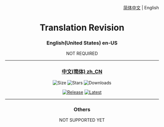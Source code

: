 <div align="right">

<a href="/Translation Revision/README.md">简体中文</a> | English

</div>

<div align="center">

<h1>Translation Revision</h1>

<h3>English(United States) en-US</h3>

NOT REQUIRED

<hr>

<h3><a href="https://github.com/Spectrollay/mclang_cn">中文(简体) zh_CN</a></h3>

![Size](https://img.shields.io/github/repo-size/Spectrollay/mclang_cn?color=skyblue)   ![Stars](https://img.shields.io/github/stars/Spectrollay/mclang_cn?color=greenyellow)   ![Downloads](https://img.shields.io/github/downloads/Spectrollay/mclang_cn/total)

[![Release](https://img.shields.io/github/v/release/Spectrollay/mclang_cn?color=20A162&label=release)](https://github.com/Spectrollay/mclang_cn/releases/latest)   [![Latest](https://img.shields.io/github/v/release/Spectrollay/mclang_cn?color=43B244&include_prereleases&label=latest)](https://github.com/Spectrollay/mclang_cn/releases)

<hr>

<h3>Others</h3>

NOT SUPPORTED YET

</div>
